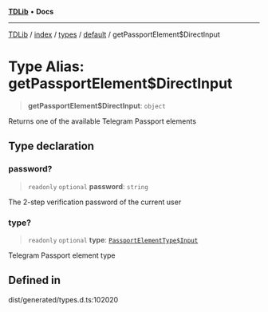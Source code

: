 [**TDLib**](../../../../../../README.md) • **Docs**

***

[TDLib](../../../../../../modules.md) / [index](../../../../../README.md) / [types](../../../README.md) / [default](../README.md) / getPassportElement$DirectInput

# Type Alias: getPassportElement$DirectInput

> **getPassportElement$DirectInput**: `object`

Returns one of the available Telegram Passport elements

## Type declaration

### password?

> `readonly` `optional` **password**: `string`

The 2-step verification password of the current user

### type?

> `readonly` `optional` **type**: [`PassportElementType$Input`](PassportElementType$Input.md)

Telegram Passport element type

## Defined in

dist/generated/types.d.ts:102020
